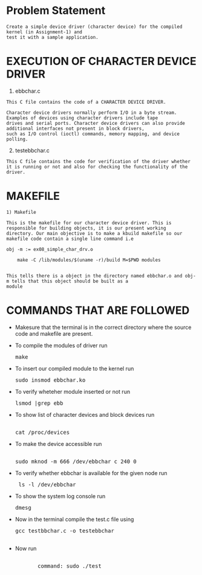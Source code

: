# Problem Statement
	Create a simple device driver (character device) for the compiled kernel (in Assignment-1) and
	test it with a sample application.

# EXECUTION OF CHARACTER DEVICE DRIVER
  1) ebbchar.c 

	This C file contains the code of a CHARACTER DEVICE DRIVER.

	Character device drivers normally perform I/O in a byte stream. Examples of devices using character drivers include tape 
	drives and serial ports. Character device drivers can also provide additional interfaces not present in block drivers, 
	such as I/O control (ioctl) commands, memory mapping, and device polling.

  2) testebbchar.c

	This C file contains the code for verification of the driver whether it is running or not and also for checking the functionality of the driver.

# MAKEFILE

	1) Makefile

	This is the makefile for our character device driver. This is responsible for building objects, it is our present working 
	directory. Our main objective is to make a kbuild makefile so our makefile code contain a single line command i.e 

	obj -m := ex08_simple_char_drv.o

        make -C /lib/modules/$(uname -r)/build M=$PWD modules


	This tells there is a object in the directory named ebbchar.o and obj-m tells that this object should be built as a 
	module
	

# COMMANDS THAT ARE FOLLOWED 

* Makesure that the terminal is in the correct directory where the source code and makefile are present.

* To compile the modules of driver run
  <pre>
  make
  </pre>
  
* To insert our compiled module to the kernel run
  <pre>
  sudo insmod ebbchar.ko
  </pre>
  
* To verify wheteher module inserted or not run
  <pre>
  lsmod |grep ebb
  </pre>

* To show list of character devices and block devices run
  <pre>	
  cat /proc/devices
  </pre>
  
* To make the device accessible run
  <pre>	
  sudo mknod -m 666 /dev/ebbchar c 240 0 
  </pre>      
  
* To verify whether ebbchar is available for the given node run
  <pre>
   ls -l /dev/ebbchar
  </pre> 
* To show the system log console run 
  <pre>
  dmesg
  </pre>  

* Now in the terminal compile the test.c file using
  <pre>
  gcc testbbchar.c -o testebbchar
   </pre>
* Now run
  <pre> 
         command: sudo ./test
  </pre>
